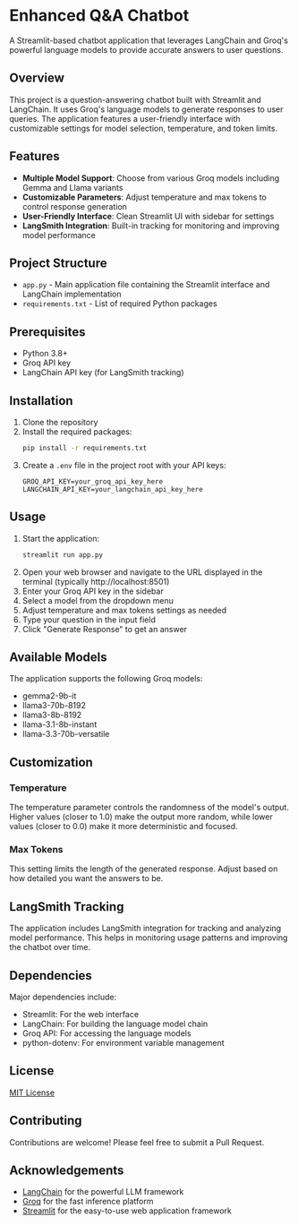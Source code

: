 # Enhanced Q&A Chatbot

A Streamlit-based chatbot application that leverages LangChain and Groq's powerful language models to provide accurate answers to user questions.

## Overview

This project is a question-answering chatbot built with Streamlit and LangChain. It uses Groq's language models to generate responses to user queries. The application features a user-friendly interface with customizable settings for model selection, temperature, and token limits.

## Features

- **Multiple Model Support**: Choose from various Groq models including Gemma and Llama variants
- **Customizable Parameters**: Adjust temperature and max tokens to control response generation
- **User-Friendly Interface**: Clean Streamlit UI with sidebar for settings
- **LangSmith Integration**: Built-in tracking for monitoring and improving model performance

## Project Structure

- `app.py` - Main application file containing the Streamlit interface and LangChain implementation
- `requirements.txt` - List of required Python packages

## Prerequisites

- Python 3.8+
- Groq API key
- LangChain API key (for LangSmith tracking)

## Installation

1. Clone the repository
2. Install the required packages:
   ```bash
   pip install -r requirements.txt
   ```
3. Create a `.env` file in the project root with your API keys:
   ```
   GROQ_API_KEY=your_groq_api_key_here
   LANGCHAIN_API_KEY=your_langchain_api_key_here
   ```

## Usage

1. Start the application:
   ```bash
   streamlit run app.py
   ```
2. Open your web browser and navigate to the URL displayed in the terminal (typically http://localhost:8501)
3. Enter your Groq API key in the sidebar
4. Select a model from the dropdown menu
5. Adjust temperature and max tokens settings as needed
6. Type your question in the input field
7. Click "Generate Response" to get an answer

## Available Models

The application supports the following Groq models:
- gemma2-9b-it
- llama3-70b-8192
- llama3-8b-8192
- llama-3.1-8b-instant
- llama-3.3-70b-versatile

## Customization

### Temperature

The temperature parameter controls the randomness of the model's output. Higher values (closer to 1.0) make the output more random, while lower values (closer to 0.0) make it more deterministic and focused.

### Max Tokens

This setting limits the length of the generated response. Adjust based on how detailed you want the answers to be.

## LangSmith Tracking

The application includes LangSmith integration for tracking and analyzing model performance. This helps in monitoring usage patterns and improving the chatbot over time.

## Dependencies

Major dependencies include:
- Streamlit: For the web interface
- LangChain: For building the language model chain
- Groq API: For accessing the language models
- python-dotenv: For environment variable management

## License

[MIT License](LICENSE)

## Contributing

Contributions are welcome! Please feel free to submit a Pull Request.

## Acknowledgements

- [LangChain](https://www.langchain.com/) for the powerful LLM framework
- [Groq](https://groq.com/) for the fast inference platform
- [Streamlit](https://streamlit.io/) for the easy-to-use web application framework
